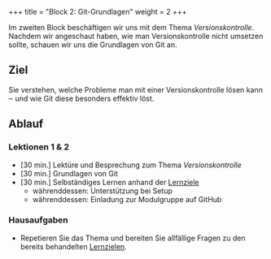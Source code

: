 +++
title = "Block 2: Git-Grundlagen"
weight = 2
+++

Im zweiten Block beschäftigen wir uns mit dem Thema _Versionskontrolle_. Nachdem
wir angeschaut haben, wie man Versionskontrolle nicht umsetzen sollte, schauen
wir uns die Grundlagen von Git an.

## Ziel

Sie verstehen, welche Probleme man mit einer Versionskontrolle lösen kann ‒ und
wie Git diese besonders effektiv löst.

## Ablauf

### Lektionen 1 & 2

- [30 min.] Lektüre und Besprechung zum Thema _Versionskontrolle_
- [30 min.] Grundlagen von Git
- [30 min.] Selbständiges Lernen anhand der [Lernziele](/lernziele/versionskontrolle/)
    - währenddessen: Unterstützung bei Setup
    - währenddessen: Einladung zur Modulgruppe auf GitHub

### Hausaufgaben

- Repetieren Sie das Thema und bereiten Sie allfällige Fragen zu den bereits
  behandelten [Lernzielen](/lernziele/versionskontrolle/).
